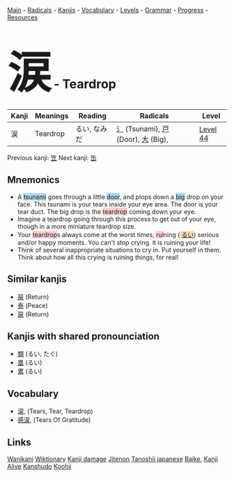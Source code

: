 <style> bigfont {font-size: 100px}</style>
[Main](../README.md) -
[Radicals](../radicals.md) -
[Kanjis](../kanjis.md) -
[Vocabulary](../vocabulary.md) -
[Levels](../levels.md) -
[Grammar](../grammar.md) - 
[Progress](../progress.md) -
[Resources](../resources.md)
# <bigfont> 涙</bigfont> - Teardrop 

| Kanji | Meanings | Reading | Radicals | Level |
| --- | --- | --- | --- | --- |
| 涙 | Teardrop | るい, なみだ | [氵](../radicals/氵.md) (Tsunami), [戸](../radicals/戸.md) (Door), [大](../radicals/大.md) (Big),  | [Level 44](../levels/wk_level44.md) |

Previous kanji: [笠](笠.md) Next kanji: [缶](缶.md) 

## Mnemonics
 * A <span style="background-color:#ADD8E6"> tsunami</span> goes through a little <span style="background-color:#ADD8E6"> door</span>, and plops down a <span style="background-color:#ADD8E6"> big</span> drop on your face. This tsunami is your tears inside your eye area. The door is your tear duct. The big drop is the <span style="background-color:#ffcccb"> teardrop</span> coming down your eye.
* Imagine a teardrop going through this process to get out of your eye, though in a more miniature teardrop size.
* Your <span style="background-color:#ffcccb"> teardrop</span>s always come at the worst times, <span style="background-color:#ffcccb"> rui</span>ning (<span style="background-color:#fed8b1"> [るい](https://jisho.org/search/るい)</span>) serious and/or happy moments. You can't stop crying. it is ruining your life!
* Think of several inappropriate situations to cry in. Put yourself in them. Think about how all this crying is ruining things, for real!


## Similar kanjis
 * [戻](戻.md) (Return)
* [泰](泰.md) (Peace)
* [戻](戻.md) (Return)



## Kanjis with shared pronounciation
 * [類](類.md) (るい, たぐ)
* [塁](塁.md) (るい)
* [累](累.md) (るい)



## Vocabulary
 * [涙](../vocabulary/涙.md), (Tears, Tear, Teardrop)
* [感涙](../vocabulary/涙.md), (Tears Of Gratitude)




## Links 


[Wanikani](https://www.wanikani.com/kanji/涙)
[Wiktionary](https://en.wiktionary.org/wiki/涙)
[Kanji damage](http://www.kanjidamage.com/kanji/search?utf8=✓&q=涙)
[Jitenon](https://jitenon.com/kanji/涙)
[Tanoshii japanese](https://www.tanoshiijapanese.com/dictionary/kanji.cfm?k=涙)
[Baike](https://baike.baidu.com/item/涙),
[Kanji Alive](https://app.kanjialive.com/涙)
[Kanshudo](https://www.kanshudo.com/searchmn?q=涙)
[Koohii](https://kanji.koohii.com/study/kanji/涙)
